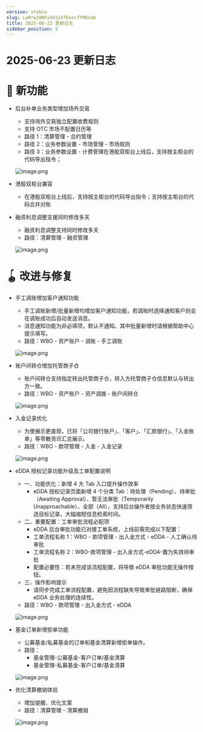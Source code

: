 ```yaml
---
version: stable
slug: LwRrwjWNhidkSikTExscfYMOnab
title: 2025-06-23 更新日志
sidebar_position: 5
---
```



# 2025-06-23 更新日志


# 🎉 新功能

- 后台补单业务类型增加场外交易
    - 支持场外交易独立配置收费规则
    - 支持 OTC 市场不配置日历等
    - 路径 1：清算管理 - 合约管理
    - 路径 2：业务参数设置 - 市场管理 - 市场规则
    - 路径 3：业务参数设置 - 计费管理在港股双柜台上线后，支持按主柜台的代码导出指令；

    ![image.png](/assets/f22315693509893e6cc66fd3c0cf7d3c.png)

- 港股双柜台兼容
    - 在港股双柜台上线后，支持按主柜台的代码导出指令；支持按主柜台的代码合并对账
- 融资利息调整支援同时修改多天
    - 融资利息调整支持同时修改多天
    - 路径：清算管理 - 融资管理

    ![image.png](/assets/a68930781d79fc2446b0715515537171.png)


# 🪀 改进与修复

- 手工调账增加客户通知功能
    - 手工调账新增/批量新增均增加客户通知功能，若调账时选择通知客户则会在调账成功后自动发送消息。
    - 消息通知功能为非必填项，默认不通知。其中批量新增时请根据帮助中心提示填写。
    - 路径：WBO - 资产账户 - 调账 - 手工调账

    ![image.png](/assets/339034f52bc893356b35ec4a31429e34.png)

- 账户间转仓增加托管商子仓
    - 账户间转仓支持指定转出托管商子仓，转入方托管商子仓信息默认与转出方一致。
    - 路径：WBO - 资产账户 - 资产调拨 - 账户间转仓

    ![image.png](/assets/0969716831a9010522baeb72aa2ff850.png)

- 入金记录优化
    - 为使展示更直观，已将「公司银行账户」、「客户」、「汇款银行」、「入金账单」等零散资讯汇总展示。
    - 路径：WBO - 款项管理 - 入金 - 入金记录

    ![image.png](/assets/7d2bc670fd60d269b62840d4c7b7343a.png)

- eDDA 授权记录功能升级及工单配置说明
    - 一、功能优化：新增 4 大 Tab 入口提升操作效率
        - eDDA 授权记录页面新增 4 个分类 Tab：待处理（Pending）、待审批（Awaiting Approval）、暂无法审批（Temporarily Unapproachable）、全部（All），支持后台操作者按业务状态快速筛选目标记录，大幅缩短信息检索时间。
    - 二、重要配置：工单审批流程必配项
        - eDDA 后台审批功能已对接工单系统，上线前需完成以下配置：
        - 工单流程名称 1：WBO - 款项管理 - 出入金方式 - eDDA - 人工确认待审批
        - 工单流程名称 2：WBO-款项管理 - 出入金方式-eDDA-置为失效待审批
        - 配置必要性：若未完成该流程配置，将导致 eDDA 审批功能无操作按钮。
    - 三、操作影响提示
        - 请同步完成工单流程配置，避免因流程缺失导致审批链路阻断，确保 eDDA 业务处理的连续性。
    - 路径：WBO - 款项管理 - 出入金方式 - eDDA

    ![image.png](/assets/348e972021fcf44a91ddef09b4f07acc.png)

- 基金订单新增拒单功能
    - 公募基金/私募基金的订单和基金清算新增拒单操作。
    - 路径：
        - 基金管理-公募基金-客户订单/基金清算
        - 基金管理-私募基金-客户订单/基金清算

    ![image.png](/assets/267f8e3671c9c01c103a2940db3e2624.png)

- 优化清算撤销体验
    - 增加提醒、优化文案
    - 路径：清算管理 - 清算撤销

    ![image.png](/assets/b6bdc15d3bf2299c2ffc9df3c6be025f.png)

